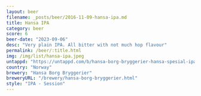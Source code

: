 ```yaml
---
layout: beer
filename: _posts/beer/2016-11-09-hansa-ipa.md
title: Hansa IPA
category: beer
score: 6
beer-date: "2023-09-06"
desc: "Very plain IPA. All bitter with not much hop flavour"
permalink: /beer/:title.html
img: /img/list/hansa-ipa.jpeg
untappd: "https://untappd.com/b/hansa-borg-bryggerier-hansa-spesial-ipa/447260"
country: "Norway"
brewery: "Hansa Borg Bryggerier"
breweryURL: "/brewery/hansa-borg-bryggerier.html"
style: "IPA - Session"
---
```

